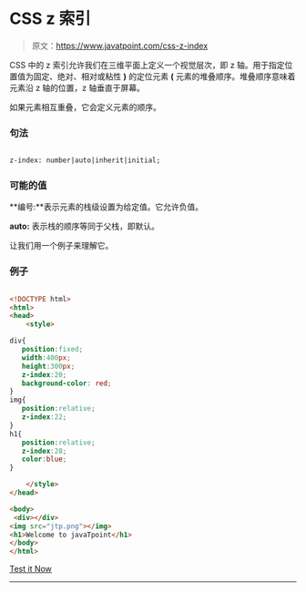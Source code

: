 # CSS z 索引

> 原文：<https://www.javatpoint.com/css-z-index>

CSS 中的 z 索引允许我们在三维平面上定义一个视觉层次，即 z 轴。用于指定位置值为固定、绝对、相对或粘性 **)** 的定位元素 **(** 元素的堆叠顺序。堆叠顺序意味着元素沿 z 轴的位置，z 轴垂直于屏幕。

如果元素相互重叠，它会定义元素的顺序。

### 句法

```html

z-index: number|auto|inherit|initial;

```

### 可能的值

**编号:**表示元素的栈级设置为给定值。它允许负值。

**auto:** 表示栈的顺序等同于父栈，即默认。

让我们用一个例子来理解它。

### 例子

```html

<!DOCTYPE html> 
<html> 
<head> 
    <style> 

div{
   position:fixed;
   width:400px;
   height:300px;
   z-index:20;
   background-color: red;
}
img{
   position:relative;
   z-index:22;
}
h1{
   position:relative;
   z-index:28;
   color:blue;
}

    </style> 
</head> 

<body>
 <div></div>
<img src="jtp.png"></img>
<h1>Welcome to javaTpoint</h1>
</body> 
</html>

```

[Test it Now](https://www.javatpoint.com/oprweb/test.jsp?filename=CSSz-index)

* * *